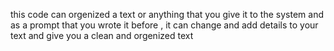this code can orgenized a text or anything that you give it to the system and as a prompt that you wrote it before , it can change and add details to your text and give you a clean and orgenized text
